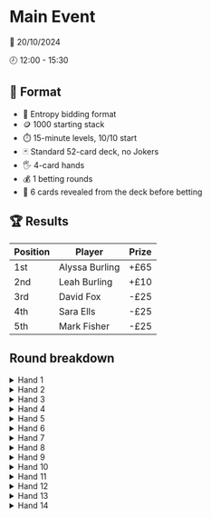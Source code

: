 # Main Event

📆 20/10/2024

🕗 12:00 - 15:30

## 📃 Format

- 💬 Entropy bidding format
- 🪙 1000 starting stack
- ⏱️ 15-minute levels, 10/10 start
- 🃏 Standard 52-card deck, no Jokers
- 🖐️ 4-card hands
- 💰 1 betting rounds
- 👀 6 cards revealed from the deck before betting

## 🏆 Results

| Position | Player         | Prize |
|----------|----------------|-------|
| 1st      | Alyssa Burling | +£65  |
| 2nd      | Leah Burling   | +£10  |
| 3rd      | David Fox      | -£25  |
| 4th      | Sara Ells      | -£25  |
| 5th      | Mark Fisher    | -£25  |


## Round breakdown

<details>
<summary>Hand 1</summary>

### Bids

| Player | Stack | Hand        | Bid 1 | Bid 2     |
|--------|-------|-------------|-------|-----------|
| Mark   | 1000  | Th 5h Kd Qc | 2h    | 7h        |
| Leah   | 1000  | Ks Kh 7d 9c | 5d    | Challenge |
| Sara   | 1000  | 8s 7h 3h 2h | 5h    |           |
| David  | 1000  | Ah Ad 9d 3c | 6d    |           |
| Alyssa | 1000  | 6s 4d 3d Ac | 7d    |           |

### Betting

👀 Deck shows As 3s Qh 8h 6h 6c

- 🛡️ Mark: 10
- ⚔️ Leah: 10
- (🛡️) Sara: **call** 10
- (🛡️) David: **raise** to 50
- ❌ Alyssa: **fold**
- ❌ Mark: **fold**
- ⚔️ Leah: **call** 40
- (🛡️) Sara: **call** 40

### Results

There were 10 hearts, team 🛡️ wins

- Sara ➕30
- David ➕30
- Leah 🔻50
- Mark 🔻10

</details>

<details>
<summary>Hand 2</summary>

### Bids

| Player | Stack | Hand        | Bid 1     |
|--------|-------|-------------|-----------|
| Leah   | 950   | Qs 8h 9c 2c | 5h        |
| Sara   | 1030  | Kh 9h 3h Tc | 6h        |
| David  | 1030  | Ad 9d 6c 4c | 7c        |
| Alyssa | 1000  | Ts Ah 8d Ac | 7h        |
| Mark   | 990   | 8s 2s 2d 7c | Challenge |

### Betting

👀 Deck shows Ks Js 6h 7d 8c 3c

- 🛡️ Alyssa: 10
- ⚔️ Mark: 10
- ❌ Leah: **fold**
- ❌ Sara: **fold**
- (🛡️) David: **call** 10
- 🛡️ Alyssa: **raise** to 50
- ❌ Mark: **fold**
- (🛡️) David: **raise** to 300
- 🛡️ Alyssa: **call** 250

### Results

There were 8 hearts, team 🛡️ wins by default

- David ➕5
- Alyssa ➕5
- Mark 🔻10

</details>

<details>
<summary>Hand 3</summary>

### Bids

| Player | Stack | Hand        | Bid 1 | Bid 2     |
|--------|-------|-------------|-------|-----------|
| Sara   | 1030  | As 7h 9d Kc | 5s    | Challenge |
| David  | 1035  | 9s 6h 2d Tc | 7d    |           |
| Alyssa | 1005  | 6s 3h Kd 7d | 8d    |           |
| Mark   | 980   | 8s 5h 4h Qd | 8h    |           |
| Leah   | 950   | 7s 8d 6d Ac | 9d    |           |

### Betting

👀 Deck shows 5s Th Jd Jc 8c 5c

- 🛡️ Leah: 10
- ⚔️ Sara: 10
- ❌ David: **fold**
- ❌ Alyssa: **fold**
- ❌ Mark: **fold**
- 🛡️ Leah: **check**
- ⚔️ Sara: **check**

### Results

There were 9 diamonds, team 🛡️ wins

- Leah ➕10
- Sara 🔻10

</details>

<details>
<summary>Hand 4</summary>

### Bids

| Player | Stack | Hand        | Bid 1 | Bid 2     |
|--------|-------|-------------|-------|-----------|
| David  | 1035  | 6s 3s Kh 4c | 6s    | Challenge |
| Alyssa | 1005  | 4s 7h 8d Qc | 7h    |           |
| Mark   | 980   | Ts 9h 5d 4d | 7s    |           |
| Leah   | 960   | Ad 2d Ac Kc | 8c    |           |
| Sara   | 1020  | As 5h 7d Jc | 8s    |           |

### Betting

👀 Deck shows Qs 5s 2s Ah Td 7c

- 🛡️ Sara: 20
- ⚔️ David: 20
- ❌ Alyssa: **fold**
- ❌ Mark: **fold**
- (🛡️) Leah: **call** 20
- 🛡️ Sara: **check**
- ⚔️ David: **raise** to 70
- (🛡️) Leah: **call** 50
- ❌ Sara: **fold**

### Results

There were 8 spades, team 🛡️ wins

- Leah ➕90
- Sara 🔻20
- David 🔻70

</details>

<details>
<summary>Hand 5</summary>

### Bids

| Player | Stack | Hand        | Bid 1 | Bid 2     |
|--------|-------|-------------|-------|-----------|
| Alyssa | 1005  | 7s 3s Qd 8d | 6s    | Challenge |
| Mark   | 980   | Qs Kd 3c 2c | 7c    |           |
| Leah   | 1050  | Js Td 9d 8d | 7d    |           |
| Sara   | 1000  | As 9s 2d 9c | 7s    |           |
| David  | 965   | 4s Jh Ad Kc | 8c    |           |

### Betting

👀 Deck shows 4h 7d 6d 5d Qc 7c

- 🛡️ David: 20
- ⚔️ Alyssa: 20
- (🛡️) Mark: **call** 20
- ❌ Leah: **fold**
- (🛡️) Sara: **call** 20
- 🛡️ David: **check**
- ⚔️ Alyssa: **raise** to 100
- (🛡️) Mark: **call** 80
- (🛡️) Sara: **call** 80
- 🛡️ David: **call** 80

### Results

There were 6 spades, team ⚔️ wins

- Alyssa ➕300
- Mark 🔻100
- Sara 🔻100
- David 🔻100

</details>

<details>
<summary>Hand 6</summary>

### Bids

| Player | Stack | Hand        | Bid 1 | Bid 2     |
|--------|-------|-------------|-------|-----------|
| Mark   | 880   | Ks 9s 8h Kc | 2h    | 8s        |
| Leah   | 1050  | 5s Qd Ac 2c | 6s    | 9h        |
| Sara   | 900   | Qh 6h 6d 7c | 7h    | Challenge |
| David  | 865   | Qs Ah Kd 7d | 7s    |           |
| Alyssa | 1305  | 3s Kh 4h 3h | 8h    |           |

### Betting

👀 Deck shows 4s Ad Td 8d 2d 5c

- 🛡️ Leah: 20
- ⚔️ Sara: 20
- ❌ David: **fold**
- (🛡️) Alyssa: **raise** to 60
- (⚔️) Mark: **call** 60
- ❌ Leah: **fold**
- ⚔️ Sara: **call** 40

### Results

There were 9 hearts, team 🛡️ wins

- Alyssa ➕140
- Mark 🔻60
- Sara 🔻60
- Leah 🔻20

</details>

<details>
<summary>Hand 7</summary>

### Bids

| Player | Stack | Hand        | Bid 1 | Bid 2     |
|--------|-------|-------------|-------|-----------|
| Leah   | 1030  | Ts Kh 4h 5c | 5h    | 9h        |
| Sara   | 840   | Ks 7h 6h 2c | 5s    | 10h       |
| David  | 865   | Qh 5h 3h 4d | 6h    | 11h       |
| Alyssa | 1445  | 7s Ah Jh Td | 7h    | Challenge |
| Mark   | 820   | 8h 2h 9d 7c | 8h    |           |

### Betting

👀 Deck shows As Qs 9s 2s 8d 9c

- 🛡️ David: 30
- ⚔️ Alyssa: 30
- ❌ Mark: **fold**
- (⚔️) Leah: **call** 30
- ❌ Sara: **fold**
- 🛡️ David: **check**
- ⚔️ Alyssa: **check**

### Results

There were 12 hearts, team 🛡️ wins

- David ➕60
- Alyssa 🔻30
- Leah 🔻30

</details>

<details>
<summary>Hand 8</summary>

### Bids

| Player | Stack | Hand        | Bid 1 | Bid 2     |
|--------|-------|-------------|-------|-----------|
| Sara   | 840   | 4s 2s Tc 5c | 2h    | Challenge |
| David  | 925   | 7h 4h Ad 7d | 7d    |           |
| Alyssa | 1415  | 5s 9d 8c 4c | 7h    |           |
| Mark   | 820   | 6s Th Qd 2d | 8d    |           |
| Leah   | 1000  | Ah Qh Kc 7c | 8h    |           |

### Betting

👀 Deck shows 3s 8d 6d Jc 3c 2c

- 🛡️ Leah: 30
- ⚔️ Sara: 30
- (🛡️) David: **raise** to 75
- (⚔️) Alyssa: **call** 75
- ❌ Mark: **fold**
- 🛡️ Leah: **call** 45
- ❌ Sara: **fold**

### Results

There were 7 hearts, team ⚔️ wins

- Alyssa ➕180
- David 🔻75
- Leah 🔻75
- Sara 🔻30

</details>

<details>
<summary>Hand 9</summary>

### Bids

| Player | Stack | Hand        | Bid 1 | Bid 2     |
|--------|-------|-------------|-------|-----------|
| David  | 850   | 5s Ac 4c 3c | 1c    | 9c        |
| Alyssa | 1595  | Js Ts Qh 4h | 2h    | Challenge |
| Mark   | 820   | Qs 8s Th 3h | 6h    |           |
| Leah   | 925   | Ah 6h 5h Jd | 7h    |           |
| Sara   | 810   | Td 9d Qc 2c | 8c    |           |

### Betting

👀 Deck shows 2s 7h 2h 6d 5d Tc

- 🛡️ David: 40
- ⚔️ Alyssa: 40
- (⚔️) Mark: **raise** to 150
- ❌ Leah: **fold**
- ❌ Sara: **fold**
- ❌ David: **fold**
- ⚔️ Alyssa: **call** 110

### Results

There were 7 clubs, team ⚔️ wins by default

- Alyssa ➕20
- Mark ➕20
- David 🔻40

</details>

<details>
<summary>Hand 10</summary>

### Bids

| Player | Stack | Hand        | Bid 1 | Bid 2     |
|--------|-------|-------------|-------|-----------|
| Alyssa | 1615  | Qs 6s 8h 3h | 5s    | 8s        |
| Mark   | 840   | Ks 8s 3s Tc | 6s    | 9s        |
| Leah   | 925   | Ts 6h 4h 7c | 7h    | Challenge |
| Sara   | 810   | Qh 9c 6c 4c | 8c    |           |
| David  | 810   | 9s 4d 5c 2c | 8h    |           |

### Betting

👀 Deck shows Kh Jh 5h Ad Kc Qc

- 🛡️ Mark: 40
- ⚔️ Leah: 40
- (⚔️) Sara: **call** 40
- (⚔️) David: **call** 40
- ❌ Alyssa: **fold**
- 🛡️ Mark: **check**
- ⚔️ Leah: **check**

### Results

There were 7 spades, team ⚔️ wins

- Leah ➕10
- Sara ➕15
- David ➕15
- Mark 🔻40

</details>

<details>
<summary>Hand 11</summary>

### Bids

| Player | Stack | Hand        | Bid 1 | Bid 2     |
|--------|-------|-------------|-------|-----------|
| Mark   | 800   | Qh 8h 5d Kc | 6s    | Challenge |
| Leah   | 935   | Qs 8s Jd 2d | 7d    |           |
| Sara   | 825   | Js Ts Qc 5c | 7s    |           |
| David  | 825   | 9s 2h Jc 8c | 8d    |           |
| Alyssa | 1615  | As Kh 8d 3c | 8s    |           |

### Betting

👀 Deck shows 7s 6s 4s 7h 3d 6c

- 🛡️ Alyssa: 40
- ⚔️ Mark: 40
- (🛡️) Leah: **call** 40
- ❌ Sara: **fold**
- (⚔️) David: **raise** to 200
- ❌ Alyssa: **fold**
- ⚔️ Mark: **call** 160
- (🛡️) Leah: **call** 160

### Results

There were 7 spades, team ⚔️ wins

- Mark ➕120
- David ➕120
- Alyssa 🔻40
- Leah 🔻200

</details>

<details>
<summary>Hand 12</summary>

### Bids

| Player | Stack | Hand        | Bid 1 | Bid 2     |
|--------|-------|-------------|-------|-----------|
| Leah   | 735   | 9d Jc 6c 3c | 6d    | 8h        |
| Sara   | 825   | Qs 6s 5s 7c | 6h    | 8s        |
| David  | 945   | 5h Td 7d 2c | 7d    | Challenge |
| Alyssa | 1575  | As 3h 2h Tc | 7h    |           |
| Mark   | 920   | Js 4d Ac 4c | 8d    |           |

### Betting

👀 Deck shows 9s 3s Ah Jh Th Kd

- 🛡️ Sara: 50
- ⚔️ David: 50
- ❌ Alyssa: **fold**
- ❌ Mark: **fold**
- (⚔️) Leah: **call** 50
- 🛡️ Sara: **check**
- ⚔️ David: **raise** to 100
- (⚔️) Leah: **call** 50
- 🛡️ Sara: **call** 50

### Results

There were 7 spades, team ⚔️ wins

- Leah ➕50
- David ➕50
- Sara 🔻100

</details>

<details>
<summary>Hand 13</summary>

### Bids

| Player | Stack | Hand        | Bid 1 | Bid 2     |
|--------|-------|-------------|-------|-----------|
| Sara   | 725   | Th Ad 9d 6c | 5h    | 9h        |
| David  | 995   | 2s Ah 6h 2h | 6h    | 10h       |
| Alyssa | 1575  | Ks 4d Ac 2c | 7c    | Challenge |
| Mark   | 920   | 7s Td Tc 8c | 8c    |           |
| Leah   | 785   | 6s 4s 7h 9c | 8h    |           |

### Betting

👀 Deck shows Js Kh Qh Qc 5c 3c

- 🛡️ David: 50
- ⚔️ Alyssa: 50
- (⚔️) Mark: **call** 50
- ❌ Leah: **fold**
- ❌ Sara: **fold**
- 🛡️ David: **check**
- ⚔️ Alyssa: **check**

### Results

There were 8 hearts, team ⚔️ wins

- Alyssa ➕25
- Mark ➕25
- David 🔻50

</details>

<details>
<summary>Hand 14</summary>

### Bids

| Player | Stack | Hand        | Bid 1     |
|--------|-------|-------------|-----------|
| David  | 945   | Ah Qh 8d 6d | 7d        |
| Alyssa | 1600  | Td 7d 2d 9c | 8d        |
| Mark   | 945   | 7s 7h Tc 5c | 8h        |
| Leah   | 785   | 2s 5h Jd 5d | 9d        |
| Sara   | 725   | Ks Kd Qc Jc | Challenge |

### Betting

👀 Deck shows Qs 9s Jh 3d 7c 4c

- 🛡️ Leah: 60
- ⚔️ Sara: 60
- ❌ David: **fold**
- (🛡️) Alyssa: **raise** to 200
- ❌ Mark: **fold**
- 🛡️ Leah: **call** 140
- ⚔️ Sara: **call** 140

### Results

There were 9 diamonds, team 🛡️ wins

- Alyssa ➕100
- Leah ➕100
- Sara 🔻200

</details>
